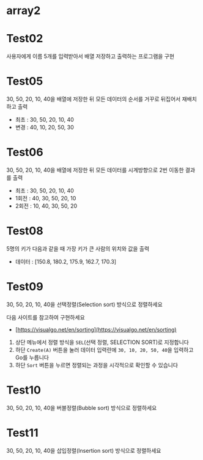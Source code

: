 # array2

# Test02

사용자에게 이름 5개를 입력받아서 배열 저장하고 출력하는 프로그램을 구현

# Test05

30, 50, 20, 10, 40을 배열에 저장한 뒤 
모든 데이터의 순서를 거꾸로 뒤집어서 재배치하고 출력

- 최초 : 30, 50, 20, 10, 40
- 변경 : 40, 10, 20, 50, 30

# Test06

30, 50, 20, 10, 40을 배열에 저장한 뒤
모든 데이터를 시계방향으로 2번 이동한 결과를 출력

- 최초 : 30, 50, 20, 10, 40
- 1회전 : 40, 30, 50, 20, 10
- 2회전 : 10, 40, 30, 50, 20

# Test08

5명의 키가 다음과 같을 때 가장 키가 큰 사람의 위치와 값을 출력

- 데이터 : [150.8, 180.2, 175.9, 162.7, 170.3]


# Test09

30, 50, 20, 10, 40을 선택정렬(Selection sort) 방식으로 정렬하세요


다음 사이트를 참고하여 구현하세요
- [https://visualgo.net/en/sorting](https://visualgo.net/en/sorting)
1. 상단 메뉴에서 정렬 방식을 `SEL`(선택 정렬, SELECTION SORT)로 지정합니다
2. 하단 `Create(A)` 버튼을 눌러 데이터 입력란에 `30, 10, 20, 50, 40`을 입력하고 Go를 누릅니다
3. 하단 `Sort` 버튼을 누르면 정렬되는 과정을 시각적으로 확인할 수 있습니다 

# Test10

30, 50, 20, 10, 40을 버블정렬(Bubble sort) 방식으로 정렬하세요

# Test11

30, 50, 20, 10, 40을 삽입정렬(Insertion sort) 방식으로 정렬하세요
















